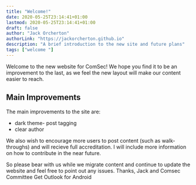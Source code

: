 ```yaml
---
title: "Welcome!"
date: 2020-05-25T23:14:41+01:00
lastmod: 2020-05-25T23:14:41+01:00
draft: false
author: "Jack Orcherton"
authorLink: "https://jackorcherton.github.io"
description: "A brief introduction to the new site and future plans"
tags: ["welcome "]
---
```


Welcome to the new website for ComSec! We hope you find it to be an improvement to the last, as we feel the new layout will make our content easier to reach. 

## Main Improvements
The main improvements to the site are:

- dark theme- post tagging 
- clear author

We also wish to encourage more users to post content (such as walk-throughs) and will recieve full accreditation. I will include more information on how to contribute in the near future. 

So please bear with us while we migrate content and continue to update the website and feel free to point out any issues. Thanks, Jack and Comsec Committee Get Outlook for Android
